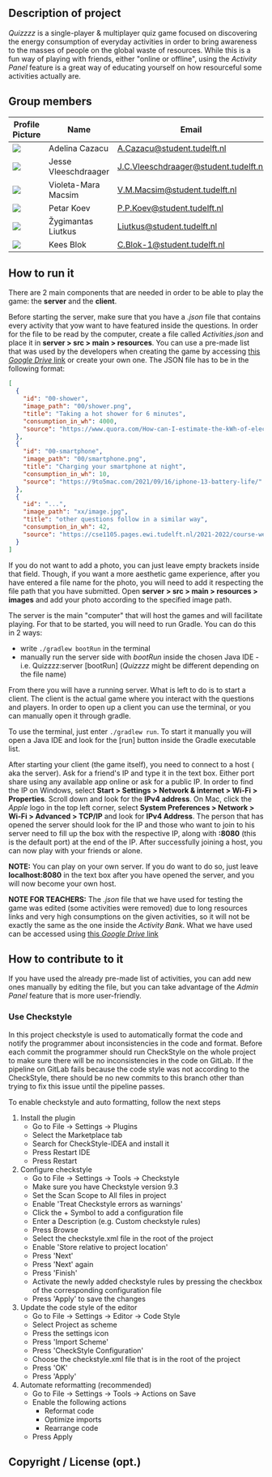 ## Description of project

*Quizzzz* is a single-player & multiplayer quiz game focused on discovering the energy consumption of everyday
activities in order to bring awareness to the masses of people on the global waste of resources. While this is a fun way
of playing with friends, either "online or offline", using the *Activity Panel* feature is a great way of educating
yourself on how resourceful some activities actually are.

## Group members

| Profile Picture | Name | Email |
|---|---|---|
| ![](https://gitlab.ewi.tudelft.nl/uploads/-/system/user/avatar/4753/avatar.png?width=400) | Adelina Cazacu | A.Cazacu@student.tudelft.nl |
| ![](https://gitlab.ewi.tudelft.nl/uploads/-/system/user/avatar/4979/avatar.png?width=400) | Jesse Vleeschdraager | J.C.Vleeschdraager@student.tudelft.nl |
| ![](https://gitlab.ewi.tudelft.nl/uploads/-/system/user/avatar/4754/avatar.png?width=400) | Violeta-Mara Macsim | V.M.Macsim@student.tudelft.nl |
| ![](https://gitlab.ewi.tudelft.nl/uploads/-/system/user/avatar/4874/avatar.png?width=400)|Petar Koev| P.P.Koev@student.tudelft.nl|
| ![](https://en.gravatar.com/userimage/217262152/bc8d73f5a40430a7b47976564f0ee1a7.jpg?size=200) | Žygimantas Liutkus | Liutkus@student.tudelft.nl |
| ![](https://s.gravatar.com/avatar/3862bbbbfb42cf1f778a2c0e23bb187f?s=200) | Kees Blok | C.Blok-1@student.tudelft.nl |

## How to run it

There are 2 main components that are needed in order to be able to play the game: the **server** and the **client**.

Before starting the server, make sure that you have a *.json* file that contains every activity that yow want to have
featured inside the questions. In order for the file to be read by the computer, create a file called *Activities.json*
and place it in  **server > src > main > resources**. You can use a pre-made list that was used by the developers when
creating the game by accessing [this *Google Drive* link](
https://drive.google.com/file/d/1D6_m38rXbag36BSluRgsEMZvfCHo304d/view?usp=sharing) or create your own one. The JSON
file has to be in the following format:

```json
[
  {
    "id": "00-shower",
    "image_path": "00/shower.png",
    "title": "Taking a hot shower for 6 minutes",
    "consumption_in_wh": 4000,
    "source": "https://www.quora.com/How-can-I-estimate-the-kWh-of-electricity-when-I-take-a-shower"
  },
  {
    "id": "00-smartphone",
    "image_path": "00/smartphone.png",
    "title": "Charging your smartphone at night",
    "consumption_in_wh": 10,
    "source": "https://9to5mac.com/2021/09/16/iphone-13-battery-life/"
  },
  {
    "id": "...",
    "image_path": "xx/image.jpg",
    "title": "other questions follow in a similar way",
    "consumption_in_wh": 42,
    "source": "https://cse1105.pages.ewi.tudelft.nl/2021-2022/course-website"
  }
]
```

If you do not want to add a photo, you can just leave empty brackets inside that field. Though, if you want a more
aesthetic game experience, after you have entered a file name for the photo, you will need to add it respecting the file
path that you have submitted. Open **server > src > main > resources > images** and add your photo according to the
specified image path.

The server is the main "computer" that will host the games and will facilitate playing. For that to be started, you will
need to run Gradle. You can do this in 2 ways:

- write `./gradlew bootRun` in the terminal
- manually run the server side with *bootRun* inside the chosen Java IDE - i.e. Quizzzz:server [bootRun] (*Quizzzz*
  might be different depending on the file name)

From there you will have a running server. What is left to do is to start a client. The client is the actual game where
you interact with the questions and players. In order to open up a client you can use the terminal, or you can manually
open it through gradle.

To use the terminal, just enter `./gradlew run`. To start it manually you will open a Java IDE and look for the [run]
button inside the Gradle executable list.

After starting your client (the game itself), you need to connect to a host (
aka the server). Ask for a friend's IP and type it in the text box. Either port share using any available app online or
ask for a public IP. In order to find the IP on Windows, select **Start >
Settings > Network & internet > Wi-Fi >
Properties**. Scroll down and look for the **IPv4 address**. On Mac, click the *Apple* logo in the top left corner,
select **System Preferences > Network > Wi-Fi > Advanced > TCP/IP** and look for **IPv4 Address**. The person that has
opened the server should look for the IP and those who want to join to his server need to fill up the box with the
respective IP, along with **:8080** (this is the default port) at the end of the IP. After successfully joining a host,
you can now play with your friends or alone.

**NOTE:** You can play on your own server. If you do want to do so, just leave **localhost:8080** in the text box after
you have opened the server, and you will now become your own host.

**NOTE FOR TEACHERS:** The *.json* file that we have used for testing the game was edited (some activities were removed)
due to long resources links and very high consumptions on the given activities, so it will not be exactly the same as
the one inside the *Activity Bank*. What we have used can be accessed using [this *Google Drive*
link](https://drive.google.com/file/d/1D6_m38rXbag36BSluRgsEMZvfCHo304d/view?usp=sharing)

## How to contribute to it

If you have used the already pre-made list of activities, you can add new ones manually by editing the file, but you can
take advantage of the *Admin Panel* feature that is more user-friendly.

### Use Checkstyle

In this project checkstyle is used to automatically format the code and notify the programmer about inconsistencies in
the code and format. Before each commit the programmer should run CheckStyle on the whole project to make sure there
will be no inconsistencies in the code on GitLab. If the pipeline on GitLab fails because the code style was not
according to the CheckStyle, there should be no new commits to this branch other than trying to fix this issue until the
pipeline passes.

To enable checkstyle and auto formatting, follow the next steps

1. Install the plugin
    - Go to File -> Settings -> Plugins
    - Select the Marketplace tab
    - Search for CheckStyle-IDEA and install it
    - Press Restart IDE
    - Press Restart
2. Configure checkstyle
    - Go to File -> Settings -> Tools -> Checkstyle
    - Make sure you have Checkstyle version 9.3
    - Set the Scan Scope to All files in project
    - Enable 'Treat Checkstyle errors as warnings'
    - Click the + Symbol to add a configuration file
    - Enter a Description (e.g. Custom checkstyle rules)
    - Press Browse
    - Select the checkstyle.xml file in the root of the project
    - Enable 'Store relative to project location'
    - Press 'Next'
    - Press 'Next' again
    - Press 'Finish'
    - Activate the newly added checkstyle rules by pressing the checkbox of the corresponding configuration file
    - Press 'Apply' to save the changes
3. Update the code style of the editor
    - Go to File -> Settings -> Editor -> Code Style
    - Select Project as scheme
    - Press the settings icon
    - Press 'Import Scheme'
    - Press 'CheckStyle Configuration'
    - Choose the checkstyle.xml file that is in the root of the project
    - Press 'OK'
    - Press 'Apply'
4. Automate reformatting (recommended)
    - Go to File -> Settings -> Tools -> Actions on Save
    - Enable the following actions
        - Reformat code
        - Optimize imports
        - Rearrange code
    - Press Apply

## Copyright / License (opt.)

